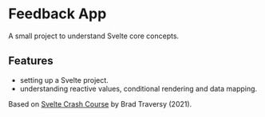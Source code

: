 # Feedback App

A small project to understand Svelte core concepts.

## Features

- setting up a Svelte project.
- understanding reactive values, conditional rendering and data mapping.

Based on [Svelte Crash Course](https://www.youtube.com/watch?v=3TVy6GdtNuQ) by Brad Traversy (2021).
